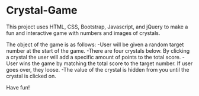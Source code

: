 # Crystal-Game

This project uses HTML, CSS, Bootstrap, Javascript, and jQuery to make a fun and interactive game with numbers and images of crystals. 

The object of the game is as follows:
-User will be given a random target number at the start of the game.
-There are four crystals below. By clicking a crystal the user will add a specific amount of points to the total score.
-User wins the game by matching the total score to the target number. If user goes over, they loose.
-The value of the crystal is hidden from you until the crystal is clicked on. 

Have fun!

